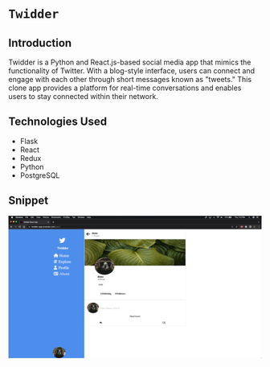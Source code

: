 # `Twidder`

## Introduction

Twidder is a Python and React.js-based social media app that mimics the functionality of Twitter. With a blog-style interface, users can connect and engage with each other through short messages known as "tweets." This clone app provides a platform for real-time conversations and enables users to stay connected within their network.

## Technologies Used

-   Flask
-   React
-   Redux
-   Python
-   PostgreSQL

## Snippet

![alt text](./img/Screen%20Shot%202023-06-08%20at%201.13.56%20PM.png)
